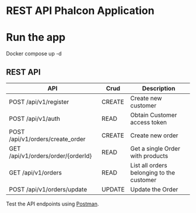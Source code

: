 # REST API Phalcon Application

# Run the app
 Docker compose up -d 
 
## REST API

 
|   API         | Crud          | Description |
| ------------- | ------------- |-------------| 
| POST /api/v1/register | CREATE | Create new customer| 
| POST /api/v1/auth |  READ  | Obtain Customer access token|
| POST /api/v1/orders/create_order |  CREATE  | Create new order|
| GET  /api/v1/orders/order/{orderId} |  READ  | Get a single Order with products|
| GET  /api/v1/orders |  READ  | List all orders belonging to the customer|
| POST /api/v1/orders/update |  UPDATE  | Update the Order|


Test the API endpoints using [Postman](https://www.postman.com/).
